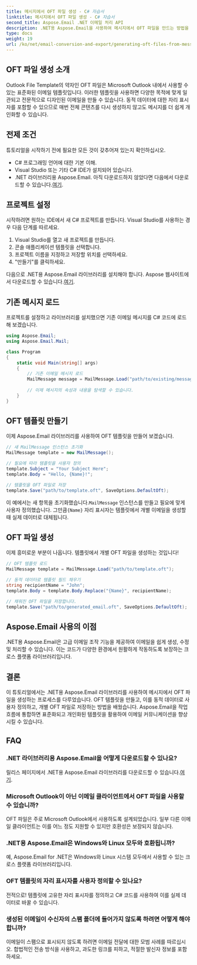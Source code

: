 ```yaml
---
title: 메시지에서 OFT 파일 생성 - C# 자습서
linktitle: 메시지에서 OFT 파일 생성 - C# 자습서
second_title: Aspose.Email .NET 이메일 처리 API
description: .NET용 Aspose.Email을 사용하여 메시지에서 OFT 파일을 만드는 방법을 알아보세요. 효율적인 이메일 템플릿 생성을 위한 소스 코드가 포함된 단계별 가이드입니다.
type: docs
weight: 19
url: /ko/net/email-conversion-and-export/generating-oft-files-from-messages-csharp-tutorial/
---
```


## OFT 파일 생성 소개

Outlook File Template의 약자인 OFT 파일은 Microsoft Outlook 내에서 사용할 수 있는 표준화된 이메일 템플릿입니다. 이러한 템플릿을 사용하면 다양한 목적에 맞게 일관되고 전문적으로 디자인된 이메일을 만들 수 있습니다. 동적 데이터에 대한 자리 표시자를 포함할 수 있으므로 매번 전체 콘텐츠를 다시 생성하지 않고도 메시지를 더 쉽게 개인화할 수 있습니다.

## 전제 조건

튜토리얼을 시작하기 전에 필요한 모든 것이 갖추어져 있는지 확인하십시오.

- C# 프로그래밍 언어에 대한 기본 이해.
- Visual Studio 또는 기타 C# IDE가 설치되어 있습니다.
-  .NET 라이브러리용 Aspose.Email. 아직 다운로드하지 않았다면 다음에서 다운로드할 수 있습니다.[여기](https://releases.aspose.com/email/net).

## 프로젝트 설정

시작하려면 원하는 IDE에서 새 C# 프로젝트를 만듭니다. Visual Studio를 사용하는 경우 다음 단계를 따르세요.

1. Visual Studio를 열고 새 프로젝트를 만듭니다.
2. 콘솔 애플리케이션 템플릿을 선택합니다.
3. 프로젝트 이름을 지정하고 저장할 위치를 선택하세요.
4. "만들기"를 클릭하세요.

 다음으로 .NET용 Aspose.Email 라이브러리를 설치해야 합니다. Aspose 웹사이트에서 다운로드할 수 있습니다.[여기](https://releases.aspose.com/email/net).

## 기존 메시지 로드

프로젝트를 설정하고 라이브러리를 설치했으면 기존 이메일 메시지를 C# 코드에 로드해 보겠습니다.

```csharp
using Aspose.Email;
using Aspose.Email.Mail;

class Program
{
    static void Main(string[] args)
    {
        // 기존 이메일 메시지 로드
        MailMessage message = MailMessage.Load("path/to/existing/message.eml");
        
        // 이제 메시지의 속성과 내용을 탐색할 수 있습니다.
    }
}
```

## OFT 템플릿 만들기

이제 Aspose.Email 라이브러리를 사용하여 OFT 템플릿을 만들어 보겠습니다.

```csharp
// 새 MailMessage 인스턴스 초기화
MailMessage template = new MailMessage();

// 필요에 따라 템플릿을 사용자 정의
template.Subject = "Your Subject Here";
template.Body = "Hello, {Name}!";

// 템플릿을 OFT 파일로 저장
template.Save("path/to/template.oft", SaveOptions.DefaultOft);
```

 이 예에서는 새 항목을 초기화했습니다.`MailMessage` 인스턴스를 만들고 필요에 맞게 사용자 정의했습니다. 그만큼`{Name}` 자리 표시자는 템플릿에서 개별 이메일을 생성할 때 실제 데이터로 대체됩니다.

## OFT 파일 생성

이제 흥미로운 부분이 나옵니다. 템플릿에서 개별 OFT 파일을 생성하는 것입니다!

```csharp
// OFT 템플릿 로드
MailMessage template = MailMessage.Load("path/to/template.oft");

// 동적 데이터로 템플릿 필드 채우기
string recipientName = "John";
template.Body = template.Body.Replace("{Name}", recipientName);

// 채워진 OFT 파일을 저장합니다.
template.Save("path/to/generated_email.oft", SaveOptions.DefaultOft);
```

## Aspose.Email 사용의 이점

.NET용 Aspose.Email은 고급 이메일 조작 기능을 제공하여 이메일을 쉽게 생성, 수정 및 처리할 수 있습니다. 이는 코드가 다양한 환경에서 원활하게 작동하도록 보장하는 크로스 플랫폼 라이브러리입니다.

## 결론

이 튜토리얼에서는 .NET용 Aspose.Email 라이브러리를 사용하여 메시지에서 OFT 파일을 생성하는 프로세스를 다루었습니다. OFT 템플릿을 만들고, 이를 동적 데이터로 사용자 정의하고, 개별 OFT 파일로 저장하는 방법을 배웠습니다. Aspose.Email을 작업 흐름에 통합하면 표준화되고 개인화된 템플릿을 활용하여 이메일 커뮤니케이션을 향상시킬 수 있습니다.

## FAQ

### .NET 라이브러리용 Aspose.Email을 어떻게 다운로드할 수 있나요?

 릴리스 페이지에서 .NET용 Aspose.Email 라이브러리를 다운로드할 수 있습니다.[여기](https://releases.aspose.com/email/net).

### Microsoft Outlook이 아닌 이메일 클라이언트에서 OFT 파일을 사용할 수 있습니까?

OFT 파일은 주로 Microsoft Outlook에서 사용하도록 설계되었습니다. 일부 다른 이메일 클라이언트는 이를 어느 정도 지원할 수 있지만 호환성은 보장되지 않습니다.

### .NET용 Aspose.Email은 Windows와 Linux 모두와 호환됩니까?

예, Aspose.Email for .NET은 Windows와 Linux 시스템 모두에서 사용할 수 있는 크로스 플랫폼 라이브러리입니다.

### OFT 템플릿의 자리 표시자를 사용자 정의할 수 있나요?

전적으로! 템플릿에 고유한 자리 표시자를 정의하고 C# 코드를 사용하여 이를 실제 데이터로 바꿀 수 있습니다.

### 생성된 이메일이 수신자의 스팸 폴더에 들어가지 않도록 하려면 어떻게 해야 합니까?

이메일이 스팸으로 표시되지 않도록 하려면 이메일 전달에 대한 모범 사례를 따르십시오. 합법적인 전송 방식을 사용하고, 과도한 링크를 피하고, 적절한 발신자 정보를 포함하세요.